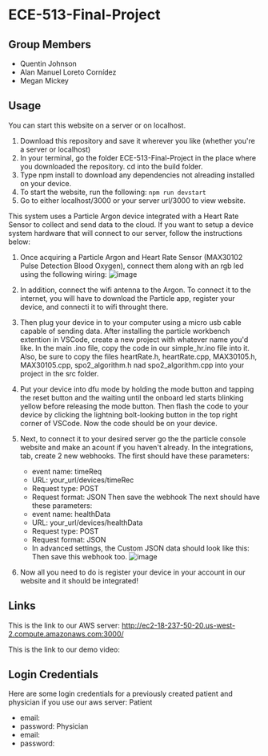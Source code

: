 # ECE-513-Final-Project


## Group Members
- Quentin Johnson
- Alan Manuel Loreto Cornídez
- Megan Mickey


## Usage
You can start this website on a server or on localhost. 
 1. Download this repository and save it wherever you like (whether you're a server or localhost)
 2. In your terminal, go the folder ECE-513-Final-Project in the place where you downloaded the repository. cd into the build folder.
 3. Type npm install to download any dependencies not alreading installed on your device.
 4. To start the website, run the following: `npm run devstart`
 5. Go to either localhost/3000 or your server url/3000 to view website.

This system uses a Particle Argon device integrated with a Heart Rate Sensor to collect and send data to the cloud. If you want to setup a device system hardware that will connect to our server, follow the instructions below:
 1. Once acquiring a Particle Argon and Heart Rate Sensor (MAX30102 Pulse Detection Blood Oxygen), connect them along with an rgb led using the following wiring: 
 ![image](https://user-images.githubusercontent.com/67599197/206813451-cc1464a4-3d90-497f-ac1d-76595882dc64.png)
 2. In addition, connect the wifi antenna to the Argon. To connect it to the internet, you will have to download the Particle app, register your device, and connecti it to wifi throught there.
 3. Then plug your device in to your computer using a micro usb cable capable of sending data. After installing the particle workbench extention in VSCode, create a new project with whatever name you'd like. In the main .ino file, copy the code in our simple_hr.ino file into it. Also, be sure to copy the files heartRate.h, heartRate.cpp, MAX30105.h, MAX30105.cpp, spo2_algorithm.h nad spo2_algorithm.cpp into your project in the src folder.
 4. Put your device into dfu mode by holding the mode button and tapping the reset button and the waiting until the onboard led starts blinking yellow before releasing the mode button. Then flash the code to your device by clicking the lightning bolt-looking button in the top right corner of VSCode. Now the code should be on your device.
 5. Next, to connect it to your desired server go the the particle console website and make an acount if you haven't already. In the integrations, tab, create 2 new webhooks. The first should have these parameters:
    - event name: timeReq
    - URL: your_url/devices/timeRec
    - Request type: POST
    - Request format: JSON
  Then save the webhook
   The next should have these parameters:
    - event name: healthData
    - URL: your_url/devices/healthData
    - Request type: POST
    - Request format: JSON
    - In advanced settings, the Custom JSON data should look like this:
    Then save this webhook too.
    ![image](https://user-images.githubusercontent.com/67599197/206814858-95a3eec8-8091-4ebb-a2f1-28f2e0ccfeda.png)

 6. Now all you need to do is register your device in your account in our website and it should be integrated!

## Links
This is the link to our AWS server: http://ec2-18-237-50-20.us-west-2.compute.amazonaws.com:3000/

This is the link to our demo video: 

## Login Credentials
Here are some login credentials for a previously created patient and physician if you use our aws server:
Patient
 - email: 
 - password:
Physician
 - email:
 - password:
